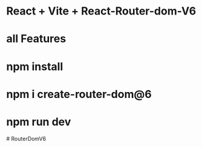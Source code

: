 # React + Vite + React-Router-dom-V6 
# all Features
# npm install
# npm i create-router-dom@6
# npm run dev

#   R o u t e r D o m V 6 
 
 
